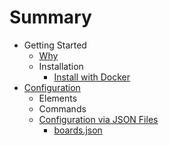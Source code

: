 # Summary

- Getting Started
  - [Why](introduction/why.md)
  - Installation
    - [Install with Docker](introduction/installation/docker.md)
- [Configuration](configuration/index.md)
  - Elements
  - Commands
  - [Configuration via JSON Files](configuration/json/index.md)
    - [boards.json](configuration/json/boards.json.md)

